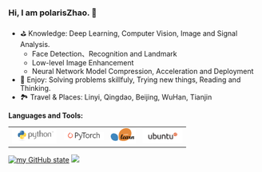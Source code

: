 ### Hi, I am polarisZhao. 👋

- ⛳ Knowledge: Deep Learning, Computer Vision, Image and Signal Analysis.
    - Face Detection、Recognition and Landmark
    - Low-level Image Enhancement
    - Neural Network Model Compression, Acceleration and Deployment
- 🎨 Enjoy: Solving problems skillfuly, Trying new things, Reading and Thinking. 
- 🏞️ Travel & Places: Linyi, Qingdao, Beijing, WuHan, Tianjin

**Languages and Tools:**
<table>
<tbody>
  <tr>
    <td><img src="./assets/python-logo.png" width=90 style="text-align:center;vertical-align:center" /></td>
    <td><img src="./assets/pytorch-logo-dark.png" width=80 style="text-align:center;vertical-align:center" /></td>
    <td><img src="./assets/scikit-learn-logo.png" width=50 style="text-align:center;vertical-align:center" /></td>
    <td><img src="./assets/ubuntu-black-and-orange-on-white.gif" width=80 style="text-align:center;vertical-align:center" /></td>
  </tr>
</tbody>
</table>



[![my GitHub state](https://github-readme-stats.vercel.app/api?username=polarisZhao)]()
![](https://github-readme-stats-ws1mnpqtj.vercel.app/api/top-langs/?username=polarisZhao&hide=cuda,c%2B%2B&layout=compact&hide_border=true)

<!--
**polarisZhao/polarisZhao** is a ✨ _special_ ✨ repository because its `README.md` (this file) appears on your GitHub profile.

Here are some ideas to get you started:

- 🔭 I’m currently working on ...
- 🌱 I’m currently learning ...
- 👯 I’m looking to collaborate on ...
- 🤔 I’m looking for help with ...
- 💬 Ask me about ...
- 📫 How to reach me: ...
- 😄 Pronouns: ...
- ⚡ Fun fact: ...
-->
